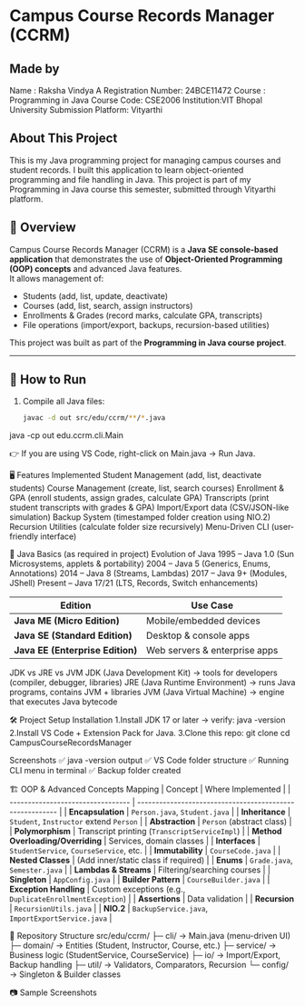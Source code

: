 # Campus Course Records Manager (CCRM)

## Made by 

Name : Raksha Vindya A
Registration Number: 24BCE11472
Course : Programming in Java
Course Code: CSE2006
Institution:VIT Bhopal University
Submission Platform: Vityarthi

## About This Project

This is my Java programming project for managing campus courses and student records. I built this application to learn object-oriented programming and file handling in Java. This project is part of my Programming in Java course this semester, submitted through Vityarthi platform.

## 📌 Overview
Campus Course Records Manager (CCRM) is a **Java SE console-based application** that demonstrates the use of **Object-Oriented Programming (OOP) concepts** and advanced Java features.  
It allows management of:
- Students (add, list, update, deactivate)  
- Courses (add, list, search, assign instructors)  
- Enrollments & Grades (record marks, calculate GPA, transcripts)  
- File operations (import/export, backups, recursion-based utilities)  

This project was built as part of the **Programming in Java course project**.  

---

## 🚀 How to Run
1. Compile all Java files:
   ```sh
   javac -d out src/edu/ccrm/**/*.java

java -cp out edu.ccrm.cli.Main

👉 If you are using VS Code, right-click on Main.java → Run Java.

🖥️ Features Implemented
Student Management (add, list, deactivate students)
Course Management (create, list, search courses)
Enrollment & GPA (enroll students, assign grades, calculate GPA)
Transcripts (print student transcripts with grades & GPA)
Import/Export data (CSV/JSON-like simulation)
Backup System (timestamped folder creation using NIO.2)
Recursion Utilities (calculate folder size recursively)
Menu-Driven CLI (user-friendly interface)

📘 Java Basics (as required in project)
Evolution of Java
1995 – Java 1.0 (Sun Microsystems, applets & portability)
2004 – Java 5 (Generics, Enums, Annotations)
2014 – Java 8 (Streams, Lambdas)
2017 – Java 9+ (Modules, JShell)
Present – Java 17/21 (LTS, Records, Switch enhancements)

| Edition                          | Use Case                      |
| -------------------------------- | ----------------------------- |
| **Java ME (Micro Edition)**      | Mobile/embedded devices       |
| **Java SE (Standard Edition)**   | Desktop & console apps        |
| **Java EE (Enterprise Edition)** | Web servers & enterprise apps |

JDK vs JRE vs JVM
JDK (Java Development Kit) → tools for developers (compiler, debugger, libraries)
JRE (Java Runtime Environment) → runs Java programs, contains JVM + libraries
JVM (Java Virtual Machine) → engine that executes Java bytecode

🛠️ Project Setup
Installation
1.Install JDK 17 or later → verify:
java -version
2.Install VS Code + Extension Pack for Java.
3.Clone this repo:
git clone <your-repo-link>
cd CampusCourseRecordsManager

Screenshots
✅ java -version output
✅ VS Code folder structure
✅ Running CLI menu in terminal
✅ Backup folder created

🏗️ OOP & Advanced Concepts Mapping
| Concept                           | Where Implemented                                        |
| --------------------------------- | -------------------------------------------------------- |
| **Encapsulation**                 | `Person.java`, `Student.java`                            |
| **Inheritance**                   | `Student`, `Instructor` extend `Person`                  |
| **Abstraction**                   | `Person` (abstract class)                                |
| **Polymorphism**                  | Transcript printing (`TranscriptServiceImpl`)            |
| **Method Overloading/Overriding** | Services, domain classes                                 |
| **Interfaces**                    | `StudentService`, `CourseService`, etc.                  |
| **Immutability**                  | `CourseCode.java`                                        |
| **Nested Classes**                | (Add inner/static class if required)                     |
| **Enums**                         | `Grade.java`, `Semester.java`                            |
| **Lambdas & Streams**             | Filtering/searching courses                              |
| **Singleton**                     | `AppConfig.java`                                         |
| **Builder Pattern**               | `CourseBuilder.java`                                     |
| **Exception Handling**            | Custom exceptions (e.g., `DuplicateEnrollmentException`) |
| **Assertions**                    | Data validation                                          |
| **Recursion**                     | `RecursionUtils.java`                                    |
| **NIO.2**                         | `BackupService.java`, `ImportExportService.java`         |

📂 Repository Structure
src/edu/ccrm/
 ├─ cli/        → Main.java (menu-driven UI)
 ├─ domain/     → Entities (Student, Instructor, Course, etc.)
 ├─ service/    → Business logic (StudentService, CourseService)
 ├─ io/         → Import/Export, Backup handling
 ├─ util/       → Validators, Comparators, Recursion
 └─ config/     → Singleton & Builder classes

 📷 Sample Screenshots
